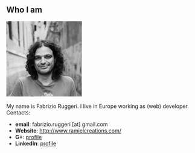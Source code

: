 ## Who I am
<img src="img/fabri-3avatar.jpg" alt="Fabrizio's picture" class="picture" />

My name is Fabrizio Ruggeri. I live in Europe working as (web) developer.
Contacts:
 - **email**: fabrizio.ruggeri [at] gmail.com
 - **Website**: <http://www.ramielcreations.com/>
 - **G+**: [profile](https://plus.google.com/+FabrizioRuggeri/)
 - **LinkedIn**: [profile](https://www.linkedin.com/pub/fabrizio-ruggeri/62/b61/7aa)
